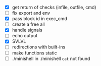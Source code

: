 - [x] get return of checks (infile, outfile, cmd)
- [ ] fix export and env
- [x] pass block id in exec_cmd
- [ ] create a free all
- [x] handle signals
- [ ] echo output
- [x] SVLVL
- [ ] redirections with built-ins
- [ ] make functions static
- [ ] ./minishell in ./minishell `cat` not found